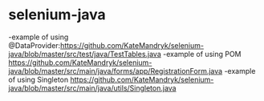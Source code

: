 # selenium-java  
-example of using @DataProvider:https://github.com/KateMandryk/selenium-java/blob/master/src/test/java/TestTables.java
-example of using POM https://github.com/KateMandryk/selenium-java/blob/master/src/main/java/forms/app/RegistrationForm.java
-example of using Singleton https://github.com/KateMandryk/selenium-java/blob/master/src/main/java/utils/Singleton.java
